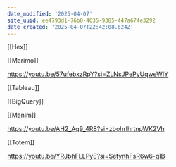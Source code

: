 ```yaml
---
date_modified: '2025-04-07'
site_uuid: ee4793d1-76b0-4635-9385-447a674e3292
date_created: '2025-04-07T22:42:08.624Z'
---
```


[[Hex]]

[[Marimo]]

https://youtu.be/57ufebxzRpY?si=ZLNsJPePyUqweWIY

[[Tableau]]

[[BigQuery]]

[[Manim]]

https://youtu.be/AH2_Aq9_4R8?si=zbohrlhrtnpWK2Vh

[[Totem]]

https://youtu.be/YRJbhFLLPyE?si=SetynhFsR6w6-qIB